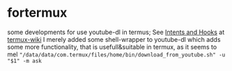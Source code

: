 # fortermux
some developments for use youtube-dl in termus;
See [Intents and Hooks](https://wiki.termux.com/wiki/Intents_and_Hooks) at [termux-wiki](https://wiki.termux.com/wiki)
I merely added some shell-wrapper to youtube-dl which adds some more functionality, that is usefull&suitable in termux, as it seems to mel
```"/data/data/com.termux/files/home/bin/download_from_youtube.sh" -u "$1" -m ask```
